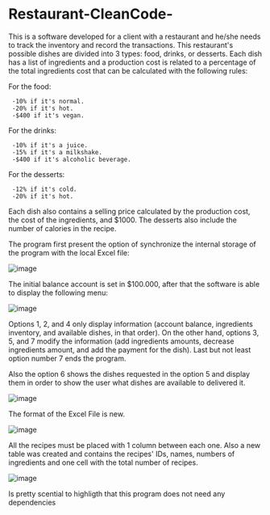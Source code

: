 # Restaurant-CleanCode-

This is a software developed for a client with a restaurant and he/she needs to track the inventory and record the transactions. 
This restaurant's possible dishes are divided into 3 types: food, drinks, or desserts.
Each dish has a list of ingredients and a production cost is related to a percentage of the total ingredients cost that can be calculated with the following rules:

For the food:

     -10% if it's normal.
     -20% if it's hot.
     -$400 if it's vegan.
     
For the drinks:

     -10% if it's a juice.
     -15% if it's a milkshake.
     -$400 if it's alcoholic beverage.
    
For the desserts:

     -12% if it's cold.
     -20% if it's hot.
    
Each dish also contains a selling price calculated by the production cost, the cost of the ingredients, and $1000. The desserts also include the number of calories in the recipe.

The program first present the option of synchronize the internal storage of the program with the local Excel file:

![image](https://github.com/JP-King97/Restaurant-CleanCode-/assets/102275322/0a12e00b-a09b-401a-8901-2e6385b5ab97)

The initial balance account is set in $100.000, after that the software is able to display the following menu:

![image](https://user-images.githubusercontent.com/102275322/232967634-677577e9-9f12-44bf-9463-620020363f99.png)

Options 1, 2, and 4 only display information (account balance, ingredients inventory, and available dishes, in that order). On the other hand, options 3, 5, and 7 modify the information (add ingredients amounts, decrease ingredients amount, and add the payment for the dish). Last but not least option number 7 ends the program.

Also the option 6 shows the dishes requested in the option 5 and display them in order to show the user what dishes are available to delivered it. 

![image](https://github.com/JP-King97/Restaurant-CleanCode-/assets/102275322/79eae65c-f35d-46c6-bddc-a60a66d526f9)

The format of the Excel File is new.

![image](https://github.com/JP-King97/Restaurant-CleanCode-/assets/102275322/6a3b455b-34b2-4674-bddc-a60551b1966e)

All the recipes must be placed with 1 column between each one. Also a new table was created and contains the recipes' IDs, names, numbers of ingredients and one cell with the total number of recipes.

![image](https://github.com/JP-King97/Restaurant-CleanCode-/assets/102275322/d17231a9-9efa-4197-b63a-f1bd0c4d606e)

Is pretty scential to highligth that this program does not need any dependencies
